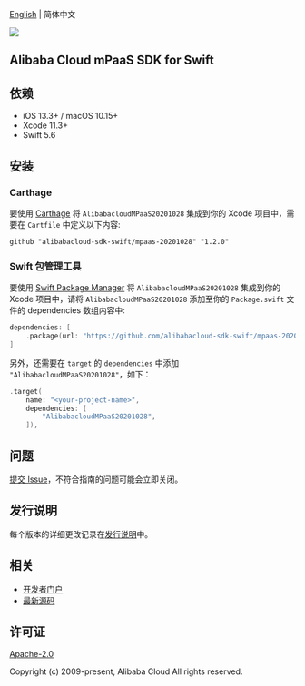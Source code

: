 [English](README.md) | 简体中文

![](https://aliyunsdk-pages.alicdn.com/icons/AlibabaCloud.svg)

## Alibaba Cloud mPaaS SDK for Swift

## 依赖

- iOS 13.3+ / macOS 10.15+
- Xcode 11.3+
- Swift 5.6

## 安装

### Carthage

要使用 [Carthage](https://github.com/Carthage/Carthage) 将 `AlibabacloudMPaaS20201028` 集成到你的 Xcode 项目中，需要在 `Cartfile` 中定义以下内容:

```ogdl
github "alibabacloud-sdk-swift/mpaas-20201028" "1.2.0"
```

### Swift 包管理工具

要使用 [Swift Package Manager](https://swift.org/package-manager/) 将 `AlibabacloudMPaaS20201028` 集成到你的 Xcode 项目中，请将 `AlibabacloudMPaaS20201028` 添加至你的 `Package.swift` 文件的 dependencies 数组内容中:

```swift
dependencies: [
    .package(url: "https://github.com/alibabacloud-sdk-swift/mpaas-20201028.git", from: "1.2.0")
]
```

另外，还需要在 `target` 的 `dependencies` 中添加 `"AlibabacloudMPaaS20201028"`，如下：

```swift
.target(
    name: "<your-project-name>",
    dependencies: [
        "AlibabacloudMPaaS20201028",
    ]),
```

## 问题

[提交 Issue](https://github.com/alibabacloud-sdk-swift/mpaas-20201028/issues/new)，不符合指南的问题可能会立即关闭。

## 发行说明

每个版本的详细更改记录在[发行说明](./ChangeLog.txt)中。

## 相关

* [开发者门户](https://next.api.aliyun.com/home)
* [最新源码](https://github.com/alibabacloud-sdk-swift/mpaas-20201028)

## 许可证

[Apache-2.0](http://www.apache.org/licenses/LICENSE-2.0)

Copyright (c) 2009-present, Alibaba Cloud All rights reserved.
